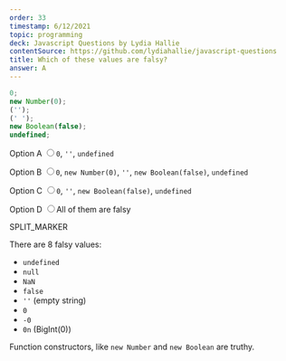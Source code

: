 ```yaml
---
order: 33
timestamp: 6/12/2021
topic: programming
deck: Javascript Questions by Lydia Hallie
contentSource: https://github.com/lydiahallie/javascript-questions
title: Which of these values are falsy?
answer: A
---
```


  

```javascript
0;
new Number(0);
('');
(' ');
new Boolean(false);
undefined;
```


<label for="option-A">Option A</label>
<input type="radio" name="answer-option" id="option-A" value="A">`0`, `''`, `undefined`</input>
    

<label for="option-B">Option B</label>
<input type="radio" name="answer-option" id="option-B" value="B">`0`, `new Number(0)`, `''`, `new Boolean(false)`, `undefined`</input>
    

<label for="option-C">Option C</label>
<input type="radio" name="answer-option" id="option-C" value="C">`0`, `''`, `new Boolean(false)`, `undefined`</input>
    

<label for="option-D">Option D</label>
<input type="radio" name="answer-option" id="option-D" value="D">All of them are falsy</input>
    




SPLIT_MARKER

There are 8 falsy values:

- `undefined`
- `null`
- `NaN`
- `false`
- `''` (empty string)
- `0`
- `-0`
- `0n` (BigInt(0))

Function constructors, like `new Number` and `new Boolean` are truthy.



